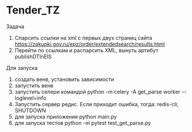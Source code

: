 # Tender_TZ
Задача
1. Спарсить ссылки на xml с первых двух страниц сайта https://zakupki.gov.ru/epz/order/extendedsearch/results.html
2. Перейти по ссылкам и распарсить XML, вынуть артибут publishDTInEIS

Для запуска
1. создать венв, установить зависимости
2. запустить венв
3. запустить селери командой python -m celery -A get_parse worker --loglevel=info
4. Запустить сервер редис. Если приходит ошибка, тогда: redis-cli; SHUTDOWN
5. для запуска приложения python main.py
6. для запуска тестов python -m pytest test_get_parse.py